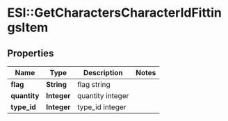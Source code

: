# ESI::GetCharactersCharacterIdFittingsItem

## Properties
Name | Type | Description | Notes
------------ | ------------- | ------------- | -------------
**flag** | **String** | flag string | 
**quantity** | **Integer** | quantity integer | 
**type_id** | **Integer** | type_id integer | 

